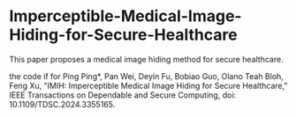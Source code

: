 # Imperceptible-Medical-Image-Hiding-for-Secure-Healthcare
This paper proposes a medical image hiding method for secure healthcare.

the code if for Ping Ping*, Pan Wei, Deyin Fu, Bobiao Guo, Olano Teah Bloh, Feng Xu, "IMIH: Imperceptible Medical Image Hiding for Secure Healthcare," IEEE Transactions on Dependable and Secure Computing, doi: 10.1109/TDSC.2024.3355165.


